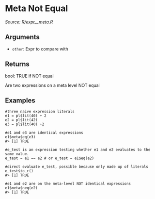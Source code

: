# Meta Not Equal

*Source: [R/expr__meta.R](https://github.com/pola-rs/r-polars/tree/main/R/expr__meta.R)*

## Arguments

- `other`: Expr to compare with

## Returns

bool: TRUE if NOT equal

Are two expressions on a meta level NOT equal

## Examples

<pre class='r-example'><code><span class='r-in'><span><span class='co'>#three naive expression literals</span></span></span>
<span class='r-in'><span><span class='va'>e1</span> <span class='op'>=</span> <span class='va'>pl</span><span class='op'>$</span><span class='fu'>lit</span><span class='op'>(</span><span class='fl'>40</span><span class='op'>)</span> <span class='op'>+</span> <span class='fl'>2</span></span></span>
<span class='r-in'><span><span class='va'>e2</span> <span class='op'>=</span> <span class='va'>pl</span><span class='op'>$</span><span class='fu'>lit</span><span class='op'>(</span><span class='fl'>42</span><span class='op'>)</span></span></span>
<span class='r-in'><span><span class='va'>e3</span> <span class='op'>=</span> <span class='va'>pl</span><span class='op'>$</span><span class='fu'>lit</span><span class='op'>(</span><span class='fl'>40</span><span class='op'>)</span> <span class='op'>+</span><span class='fl'>2</span></span></span>
<span class='r-in'><span></span></span>
<span class='r-in'><span><span class='co'>#e1 and e3 are identical expressions</span></span></span>
<span class='r-in'><span><span class='va'>e1</span><span class='op'>$</span><span class='va'>meta</span><span class='op'>$</span><span class='fu'>eq</span><span class='op'>(</span><span class='va'>e3</span><span class='op'>)</span></span></span>
<span class='r-out co'><span class='r-pr'>#&gt;</span> [1] TRUE</span>
<span class='r-in'><span></span></span>
<span class='r-in'><span><span class='co'>#e_test is an expression testing whether e1 and e2 evaluates to the same value.</span></span></span>
<span class='r-in'><span><span class='va'>e_test</span> <span class='op'>=</span> <span class='va'>e1</span> <span class='op'>==</span> <span class='va'>e2</span> <span class='co'># or e_test = e1$eq(e2)</span></span></span>
<span class='r-in'><span></span></span>
<span class='r-in'><span><span class='co'>#direct evaluate e_test, possible because only made up of literals</span></span></span>
<span class='r-in'><span><span class='va'>e_test</span><span class='op'>$</span><span class='fu'>to_r</span><span class='op'>(</span><span class='op'>)</span></span></span>
<span class='r-out co'><span class='r-pr'>#&gt;</span> [1] TRUE</span>
<span class='r-in'><span></span></span>
<span class='r-in'><span><span class='co'>#e1 and e2 are on the meta-level NOT identical expressions</span></span></span>
<span class='r-in'><span><span class='va'>e1</span><span class='op'>$</span><span class='va'>meta</span><span class='op'>$</span><span class='fu'>neq</span><span class='op'>(</span><span class='va'>e2</span><span class='op'>)</span></span></span>
<span class='r-out co'><span class='r-pr'>#&gt;</span> [1] TRUE</span>
 </code></pre>